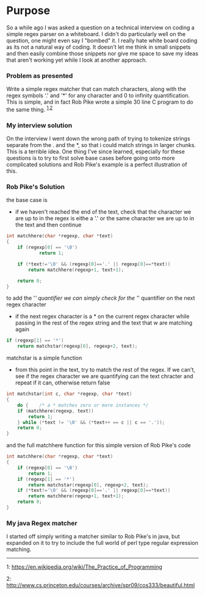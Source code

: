 # Purpose

So a while ago I was asked a question on a technical interview on coding a simple regex parser on a whiteboard. I didn't
do particularly well on the question, one might even say I "bombed" it.  I really hate white board coding as its not a
natural way of coding.  It doesn't let me think in small snippets and then easily combine those snippets nor give me space
to save my ideas that aren't working yet while I look at another approach.

### Problem as presented

Write a simple regex matcher that can match characters, along with the regex symbols '.' and '*' for any character and 0
to infinity quantification.  This is simple, and in fact Rob Pike wrote a simple 30 line C program to do the same thing.
<sup>[1](#myfootnote1)</sup><sup>,</sup><sup>[2](#myfootnote2)</sup>

### My interview solution

On the interview I went down the wrong path of trying to tokenize strings separate from the . and the *, so that i could
match strings in larger chunks.  This is a terrible idea.  One thing I've since learned, especially for these questions
is to try to first solve base cases before going onto more complicated solutions and Rob Pike's example is a perfect
illustration of this.

### Rob Pike's Solution

the base case is

 - if we haven't reached the end of the text, check that the character we are up to in the regex is eithe a '.' or the
 same character we are up to in the text and then continue

```c
int matchhere(char *regexp, char *text)
{
    if (regexp[0] == '\0')
            return 1;

    if (*text!='\0' && (regexp[0]=='.' || regexp[0]==*text))
        return matchhere(regexp+1, text+1);

    return 0;
}
```

to add the '*' quantifier we can simply check for the '*' quantifier on the next regex character

 - if the next regex character is a * on the current regex character while passing in the rest of the regex string and
 the text that w are matching again

```c
if (regexp[1] == '*')
    return matchstar(regexp[0], regexp+2, text);
```

matchstar is a simple function

 - from this point in the text, try to match the rest of the regex.  If we can't, see if the regex character we are
 quantifying can the text chracter and repeat if it can, otherwise return false

```c
int matchstar(int c, char *regexp, char *text)
{
    do {    /* a * matches zero or more instances */
    if (matchhere(regexp, text))
        return 1;
    } while (*text != '\0' && (*text++ == c || c == '.'));
    return 0;
}
```

and the full matchhere function for this simple version of Rob Pike's code

```c
int matchhere(char *regexp, char *text)
{
    if (regexp[0] == '\0')
        return 1;
    if (regexp[1] == '*')
        return matchstar(regexp[0], regexp+2, text);
    if (*text!='\0' && (regexp[0]=='.' || regexp[0]==*text))
        return matchhere(regexp+1, text+1);
    return 0;
}
```

### My java Regex matcher

I started off simply writing a matcher similar to Rob Pike's in java, but expanded on it to try to include the full world of
perl type regular expression matching.

---

<a name="myfootnote1">1</a>: https://en.wikipedia.org/wiki/The_Practice_of_Programming

<a name="myfootnote2">2</a>: http://www.cs.princeton.edu/courses/archive/spr09/cos333/beautiful.html

